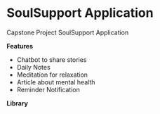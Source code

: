 # SoulSupport Application
Capstone Project SoulSupport Application

**Features**
- Chatbot to share stories
- Daily Notes
- Meditation for relaxation
- Article about mental health
- Reminder Notification

**Library**
